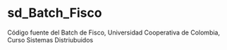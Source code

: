 # sd_Batch_Fisco
Código fuente del Batch de Fisco, Universidad Cooperativa de Colombia, Curso Sistemas Distriubuidos
